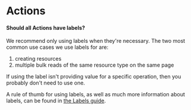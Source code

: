 # Actions

#### Should all Actions have labels?

We recommend only using labels when they're necessary. The two most common use
cases we use labels for are:

1. creating resources
2. multiple bulk reads of the same resource type on the same page

If using the label isn't providing value for a specific operation, then you
probably don't need to use one.

A rule of thumb for using labels, as well as much more information about labels,
can be found in [the Labels guide](/docs/guides/labels.md#when-to-use-labels).
